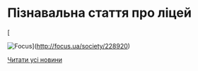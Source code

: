 # Пізнавальна стаття про ліцей

[

![Focus](/images/blog/пізнавальна-стаття-про-ліцей/focus.bmp)](http://focus.ua/society/228920)

[Читати усі новини](/news)
